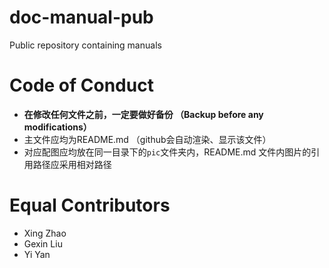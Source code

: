 # doc-manual-pub
Public repository containing manuals 

# Code of Conduct

- **在修改任何文件之前，一定要做好备份 （Backup before any modifications）**
- 主文件应均为README.md （github会自动渲染、显示该文件）
- 对应配图应均放在同一目录下的`pic`文件夹内，README.md 文件内图片的引用路径应采用相对路径


# Equal Contributors 

- Xing Zhao
- Gexin Liu
- Yi Yan
